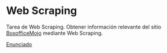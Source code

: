 # Web Scraping

Tarea de Web Scraping. Obtener información relevante del sitio [BoxofficeMojo](https://www.boxofficemojo.com/) mediante Web Scraping.

[Enunciado](https://github.com/SergioLV/Web-Scraping/blob/master/Enunciado.pdf)
